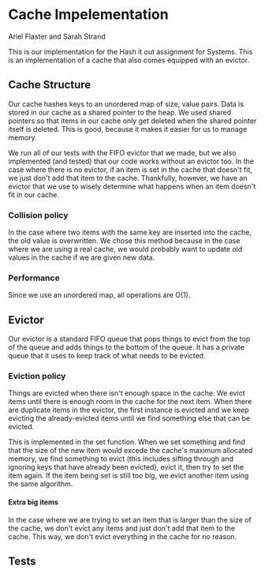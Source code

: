 # Cache Impelementation
Ariel Flaster and Sarah Strand

This is our implementation for the Hash it out assignment for Systems. This is an implementation of a cache that also comes equipped 
with an evictor.

## Cache Structure

Our cache hashes keys to an unordered map of size, value pairs. Data is stored in our cache as a shared pointer to the heap. 
We used shared pointers so that items in our cache only get deleted when the shared pointer itself is deleted. This is good, 
because it makes it easier for us to manage memory.

We run all of our tests with the FIFO evictor that we made, but we also implemented (and tested) that our code works without an
evictor too. In the case where there is no evictor, if an item is set in the cache that doesn't fit, we just don't add that item
to the cache. Thankfully, however, we have an evictor that we use to wisely determine what happens when an item doesn't fit in
our cache.

### Collision policy

In the case where two items with the same key are inserted into the cache, the old value is overwritten. We chose this method
because in the case where we are using a real cache, we would probably want to update old values in the cache if we are given new
data.

### Performance

Since we use an unordered map, all operations are O(1). 



## Evictor

Our evictor is a standard FIFO queue that pops things to evict from the top of the queue and adds things to the bottom of the queue. It 
has a private queue that it uses to keep track of what needs to be evicted. 

### Eviction policy

Things are evicted when there isn't enough space in the cache. We evict items until there is enough room in the cache for the next item. 
When there are duplicate items in the evictor, the first instance is evicted and we keep evicting the already-evicted items until we 
find something else that can be evicted. 

This is implemented in the set function. When we set something and find that the size of the new item would excede the cache's maximum
allocated memory, we find something to evict (this includes sifting through and ignoring keys that have already been evicted), evict it, then try to set the item again. If the item being set is still too big, we evict another item using the same algorithm.

#### Extra big items
 
In the case where we are trying to set an item that is larger than the size of the cache, we don't evict any items and just don't add 
that item to the cache. This way, we don't evict everything in the cache for no reason. 

## Tests
